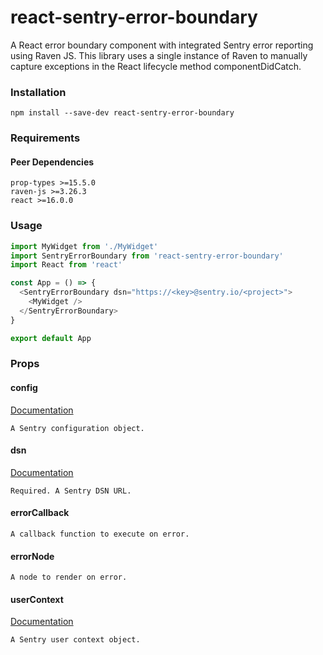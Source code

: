# react-sentry-error-boundary
A React error boundary component with integrated Sentry error reporting using Raven JS.  This library uses a single instance of Raven to manually capture exceptions in the React lifecycle method componentDidCatch.

### Installation

```
npm install --save-dev react-sentry-error-boundary
```

### Requirements

#### Peer Dependencies
```
prop-types >=15.5.0
raven-js >=3.26.3
react >=16.0.0
```

### Usage

```js
import MyWidget from './MyWidget'
import SentryErrorBoundary from 'react-sentry-error-boundary'
import React from 'react'

const App = () => {
  <SentryErrorBoundary dsn="https://<key>@sentry.io/<project>">
    <MyWidget />
  </SentryErrorBoundary>
}

export default App
```

### Props

#### config
[Documentation](https://docs.sentry.io/clients/node/config/)
```
A Sentry configuration object.
```

#### dsn
[Documentation](https://docs.sentry.io/quickstart/#configure-the-dsn)
```
Required. A Sentry DSN URL.
```

#### errorCallback
```
A callback function to execute on error.
```

#### errorNode
```
A node to render on error.
```

#### userContext
[Documentation](https://docs.sentry.io/learn/context/)
```
A Sentry user context object.
```